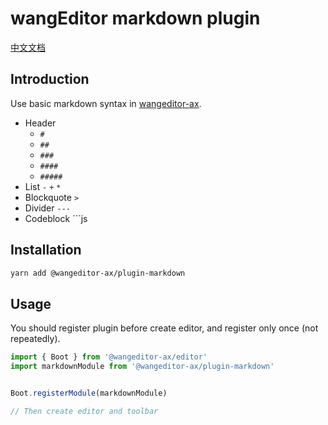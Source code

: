 # wangEditor markdown plugin

[中文文档](./README.md)

## Introduction

Use basic markdown syntax in [wangeditor-ax](https://wangeditor-ax.github.io/docs/en/).

- Header
  - `#`
  - `##`
  - `###`
  - `####`
  - `#####`
- List `-` `+` `*`
- Blockquote `>`
- Divider `---`
- Codeblock ```js

## Installation

```sh
yarn add @wangeditor-ax/plugin-markdown
```

## Usage

You should register plugin before create editor, and register only once (not repeatedly).

```js
import { Boot } from '@wangeditor-ax/editor'
import markdownModule from '@wangeditor-ax/plugin-markdown'


Boot.registerModule(markdownModule)

// Then create editor and toolbar
```
